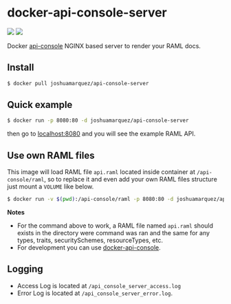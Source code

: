 # docker-api-console-server
[![](https://images.microbadger.com/badges/version/joshuamarquez/api-console-server:0.1.4.svg)](https://microbadger.com/images/joshuamarquez/api-console-server:0.1.4 "Get your own version badge on microbadger.com") [![](https://images.microbadger.com/badges/image/joshuamarquez/api-console-server:0.1.4.svg)](https://microbadger.com/images/joshuamarquez/api-console-server:0.1.4 "Get your own image badge on microbadger.com")

Docker [api-console](https://github.com/mulesoft/api-console) NGINX based server to render your RAML docs.

## Install

```bash
$ docker pull joshuamarquez/api-console-server
```

## Quick example

```bash
$ docker run -p 8080:80 -d joshuamarquez/api-console-server
```
then go to [localhost:8080](http://localhost:8080) and you will see the example RAML API.

## Use own RAML files

This image will load RAML file `api.raml` located inside container at `/api-console/raml`, so to
replace it and even add your own RAML files structure just mount a `VOLUME` like below.

```bash
$ docker run -v $(pwd):/api-console/raml -p 8080:80 -d joshuamarquez/api-console-server
```

**Notes**

*   For the command above to work, a RAML file named `api.raml` should exists in the directory were command was ran and the same for any types, traits, securitySchemes, resourceTypes, etc.
*   For development you can use [docker-api-console](https://github.com/joshuamarquez/docker-api-console).

## Logging

*   Access Log is located at `/api_console_server_access.log`
*   Error Log is located at `/api_console_server_error.log`.
